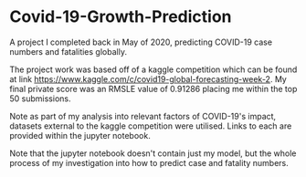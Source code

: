 # Covid-19-Growth-Prediction
A project I completed back in May of 2020, predicting  COVID-19 case numbers and fatalities globally.

The project work was based off of a kaggle competition which can be found at link https://www.kaggle.com/c/covid19-global-forecasting-week-2. My final private score was an RMSLE value of 0.91286 placing me within the top 50 submissions.

Note as part of my analysis into relevant factors of COVID-19's impact, datasets external to the kaggle competition were utilised. Links to each are provided within the jupyter notebook.

Note that the jupyter notebook doesn't contain just my model, but the whole process of my investigation into how to predict case and fatality numbers.

